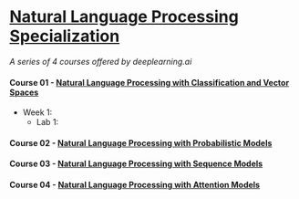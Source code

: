 # [Natural Language Processing Specialization](https://www.coursera.org/specializations/natural-language-processing)
<i>A series of 4 courses offered by deeplearning.ai</i>

#### Course 01 - [Natural Language Processing with Classification and Vector Spaces](https://www.coursera.org/learn/classification-vector-spaces-in-nlp)
* Week 1:
  * Lab 1:

#### Course 02 - [Natural Language Processing with Probabilistic Models](https://www.coursera.org/learn/probabilistic-models-in-nlp)

#### Course 03 - [Natural Language Processing with Sequence Models](https://www.coursera.org/learn/sequence-models-in-nlp)

#### Course 04 - [Natural Language Processing with Attention Models](https://www.coursera.org/learn/attention-models-in-nlp)
